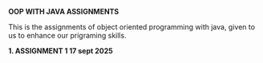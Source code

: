 **OOP WITH JAVA ASSIGNMENTS**

This is the assignments of object oriented programming
with java, given to us to enhance our
prigraming skills.

**1. ASSIGNMENT 1 17 sept 2025**
````````````````````````````````
